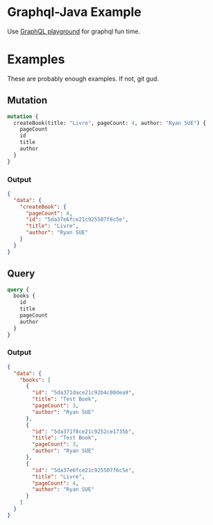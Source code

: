 # Graphql-Java Example

Use [GraphQL playground](https://github.com/prisma-labs/graphql-playground/releases) for graphql fun time.

# Examples

These are probably enough examples. If not, git gud.

## Mutation
```graphql
mutation {
  createBook(title: "Livre", pageCount: 4, author: "Ryan SUE") {
    pageCount    
    id
    title
    author
  }
} 
```

### Output
```json
{
  "data": {
    "createBook": {
      "pageCount": 4,
      "id": "5da37e6fce21c925507f6c5e",
      "title": "Livre",
      "author": "Ryan SUE"
    }
  }
}
```
## Query
```graphql
query {
  books {
    id
    title
    pageCount
    author
  }
}
```

### Output
```json
{
  "data": {
    "books": [
      {
        "id": "5da371dace21c92b4c00dea9",
        "title": "Test Book",
        "pageCount": 3,
        "author": "Ryan SUE"
      },
      {
        "id": "5da371f8ce21c9252ce1735b",
        "title": "Test Book",
        "pageCount": 3,
        "author": "Ryan SUE"
      },
      {
        "id": "5da37e6fce21c925507f6c5e",
        "title": "Livre",
        "pageCount": 4,
        "author": "Ryan SUE"
      }
    ]
  }
}
```